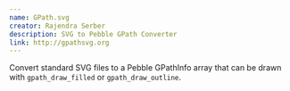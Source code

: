 ```yaml
---
name: GPath.svg
creator: Rajendra Serber
description: SVG to Pebble GPath Converter
link: http://gpathsvg.org
---
```


Convert standard SVG files to a Pebble GPathInfo array that can be drawn with `gpath_draw_filled` or `gpath_draw_outline`.

